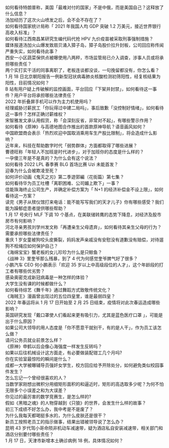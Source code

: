 如何看待特朗普称，美国「最难对付的国家」不是中俄，而是美国自己？这释放了什么信息？  
汤加经历了这次火山喷发之后，会不会不存在了？  
如何看待国家统计局称「 2021 年我国人均 GDP 突破 1.2 万美元，接近世界银行高收入标准」？  
如何看待江西南昌某研究生编代码代抢 HPV 九价疫苗被采取刑事强制措施？  
媒体报道汤加火山爆发致扇贝涌入獐子岛，獐子岛股价拉升封板，公司回应称传闻严重失实，如何看待此事？  
西安一小区蔬菜保供点被曝使用八两秤，市场监管局已介入调查，涉事人员或将承担哪些责任？  
两个实打实干活的同事离职了，老板连谈都没谈，一句挽留都没有，你怎么看？  
1 月 18 日北京朝阳报告一例新型冠状病毒肺炎核酸检测初筛阳性，经复核结果为阳性，目前情况如何？  
B 站有用户疑上传破解的监控画面，平台回应「下架并封禁」，如何看待这一事件？用户平台将承担哪些法律责任？  
2022 年折叠屏手机可以作为主力机使用吗？  
经理威胁讨薪民工「你玩得过中建二局吗」，事后致歉「没控制好情绪」，如何看待这一事件？怎样正确讨薪维权？  
宋智雅发文承认用假货，称「会深刻反省，非常对不起」，有哪些警示作用？  
如何看待《原神》与高德地图合作推出的首款原神导航？语音画风如何？  
中国欧盟商会表示「热烈欢迎中国取消乘用车生产股比限制」，将会造成什么影响？  
近年来，科技在帮助数字时代「弱势群体」方面都取得了哪些进展？  
曹德旺称「年轻人不加班是时代进步」，对于加班你的态度是什么样的？  
一孕傻三年是不是真的？为什么会有这个说法？  
如何看待 2022 LPL 春季赛 BLG 首场比赛 Uzi 未能首发？  
迎春为什么会被欺凌至死？  
如何评价动画《鬼灭之刃》第二季遊郭編（花街篇）第七集？  
如何看待华为员工吐槽「离职困难、公司媚上欺下」一事？  
佳能珠海终止公司生产，并确定补偿方案为「 N+1 的经济补偿金不设上限」，如何看待这一方案？  
读完《男子从殡仪馆打来电话：能不能写写我们的天才儿子》你有哪些感受？我们能为躁郁症患者提供哪些帮助？  
1 月 17 号央行 MLF 下调 10 个基点，在美联储转鹰的态势下降息，对经济及股市房市有何影响？  
河北寻亲男孩刘学州发文称「再遭亲生父母遗弃」，如何看待其亲生父母的行为？需要承担哪些法律责任？  
重庆 1 岁女童被狗咬头皮撕裂，妈妈发声亲戚没有安慰没有道歉没有赔偿，对待遛狗不栓绳应如何保护自己？  
《海绵宝宝》蟹老板的女儿珍珍为什么是只鲸鱼？  
《战神 3》里奎爷那么残暴，到了 4 代为何感觉奎爷脾气好了很多？  
小鹏汽车 CEO 何小鹏表示「欢迎 35 岁以上中高级段位的人才」，这个年龄段的打工者有哪些优劣势？  
感染奥密克戎新冠病毒是一种怎样的体验？  
大学生没有课的时候都做什么？  
如何看待综艺《舞千年》通过舞蹈方式致敬传统文化？  
《海贼王》漫画曾出现过的五位四皇里，谁是最弱四皇？  
2022 年春运将从 1 月 17 日开始至 2 月 25 日结束，疫情将对此次春运造成哪些影响？  
英国研究发现「戴口罩使人们看起来更有吸引力，尤其是蓝色医疗口罩 」，可能是出于什么原因？  
如果公司大领导的用人态度是「你不愿意干就别干，有的是人干」，作为员工该怎么做？  
请问公务员就业前景怎么样？  
《原神》申鹤以后会像心海强度一样发生反转吗？  
如果以后往机械设计这方面走，有必要做装配钳工几个月吗?  
你在实验室最惊险的瞬间是什么？  
成都一大学被曝辅导员强奸女学生，校方回应给予开除处分，如何避免类似校园事件发生？  
怎么忘记一个曾经很喜欢的人？  
当数学家刚想出微积分用细矩形面积的和逼近时，矩形的高选取多少呢？为何不怕无限多个小误差之和为大误差？  
你见过的最厉害的数学竞赛生，是怎么样的?  
假如《黑暗之魂》的人物穿越到《只狼》的世界，会发生什么样的故事？  
初三下成绩不好怎么办，我中考是不是废了？  
为什么我每天都喝挺多水的，为什么皮肤还是很干？  
新员工按照老员工的指示做事，结果出错被领导说了怎么办？  
昆明 43 岁代驾小哥命陨非机动车减速带，疑为酒店私自安装减速带，相关部门和酒店分别要付哪些责任？  
1 月 17 日，天津市新增本土确诊病例 18  例，具体情况如何？  
